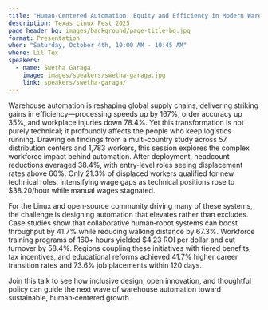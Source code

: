 ```yaml
---
title: "Human‑Centered Automation: Equity and Efficiency in Modern Warehousing"
description: Texas Linux Fest 2025
page_header_bg: images/background/page-title-bg.jpg
format: Presentation
when: "Saturday, October 4th, 10:00 AM - 10:45 AM"
where: Lil Tex
speakers:
  - name: Swetha Garaga
    image: images/speakers/swetha-garaga.jpg
    link: speakers/swetha-garaga/
---
```

Warehouse automation is reshaping global supply chains, delivering striking 
gains in efficiency—processing speeds up by 167%, order accuracy up 35%, and 
workplace injuries down 78.4%. Yet this transformation is not purely technical; 
it profoundly affects the people who keep logistics running. Drawing on findings
 from a multi‑country study across 57 distribution centers and 1,783 workers, 
this session explores the complex workforce impact behind automation. After 
deployment, headcount reductions averaged 38.4%, with entry‑level roles seeing 
displacement rates above 60%. Only 21.3% of displaced workers qualified for new 
technical roles, intensifying wage gaps as technical positions rose to 
$38.20/hour while manual wages stagnated.

For the Linux and open‑source community driving many of these systems, the 
challenge is designing automation that elevates rather than excludes. Case 
studies show that collaborative human‑robot systems can boost throughput by 
41.7% while reducing walking distance by 67.3%. Workforce training programs of 
160+ hours yielded $4.23 ROI per dollar and cut turnover by 58.4%. Regions 
coupling these initiatives with tiered benefits, tax incentives, and educational
 reforms achieved 41.7% higher career transition rates and 73.6% job placements 
within 120 days.

Join this talk to see how inclusive design, open innovation, and thoughtful 
policy can guide the next wave of warehouse automation toward sustainable, 
human‑centered growth.
